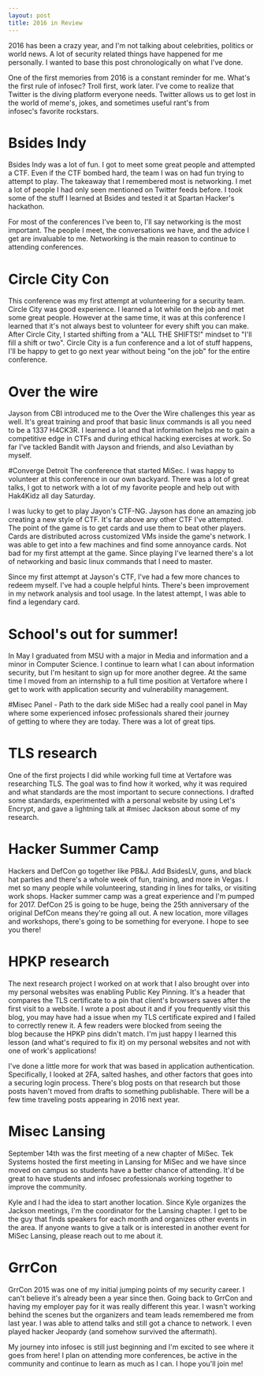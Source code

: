 ```yaml
---
layout: post
title: 2016 in Review
---
```

2016 has been a crazy year, and I'm not talking about celebrities, politics or world news. A lot of security related things have happened for me personally. I wanted to base this post chronologically on what I've done.

One of the first memories from 2016 is a constant reminder for me. What's the first rule of infosec? Troll first, work later. I've come to realize that Twitter is the diving platform everyone needs. Twitter allows us to get lost in the world of meme's, jokes, and sometimes useful rant's from infosec's favorite rockstars.

# Bsides Indy
Bsides Indy was a lot of fun. I got to meet some great people and attempted a CTF. Even if the CTF bombed hard, the team I was on had fun trying to attempt to play. The takeaway that I remembered most is networking. I met a lot of people I had only seen mentioned on Twitter feeds before. I took some of the stuff I learned at Bsides and tested it at Spartan Hacker's hackathon.

For most of the conferences I've been to, I'll say networking is the most important. The people I meet, the conversations we have, and the advice I get are invaluable to me. Networking is the main reason to continue to attending conferences.

# Circle City Con
This conference was my first attempt at volunteering for a security team. Circle City was good experience. I learned a lot while on the job and met some great people. However at the same time, it was at this conference I learned that it's not always best to volunteer for every shift you can make. After Circle City, I started shifting from a "ALL THE SHIFTS!" mindset to "I'll fill a shift or two". Circle City is a fun conference and a lot of stuff happens, I'll be happy to get to go next year without being "on the job" for the entire conference.

# Over the wire
Jayson from CBI introduced me to the Over the Wire challenges this year as well. It's great training and proof that basic linux commands is all you need to be a 1337 H4CK3R. I learned a lot and that information helps me to gain a competitive edge in CTFs and during ethical hacking exercises at work. So far I've tackled Bandit with Jayson and friends, and also Leviathan by myself.

#Converge Detroit
The conference that started MiSec. I was happy to volunteer at this conference in our own backyard. There was a lot of great talks, I got to network with a lot of my favorite people and help out with Hak4Kidz all day Saturday.

I was lucky to get to play Jayon's CTF-NG. Jayson has done an amazing job creating a new style of CTF. It's far above any other CTF I've attempted. The point of the game is to get cards and use them to beat other players. Cards are distributed across customized VMs inside the game's network. I was able to get into a few machines and find some annoyance cards. Not bad for my first attempt at the game. Since playing I've learned there's a lot of networking and basic linux commands that I need to master.

Since my first attempt at Jayson's CTF, I've had a few more chances to redeem myself. I've had a couple helpful hints. There's been improvement in my network analysis and tool usage. In the latest attempt, I was able to find a legendary card.

# School's out for summer!
In May I graduated from MSU with a major in Media and information and a minor in Computer Science. I continue to learn what I can about information security, but I'm hesitant to sign up for more another degree. At the same time I moved from an internship to a full time position at Vertafore where I get to work with application security and vulnerability management.

#Misec Panel - Path to the dark side
MiSec had a really cool panel in May where some experienced infosec professionals shared their journey of getting to where they are today. There was a lot of great tips.

# TLS research
One of the first projects I did while working full time at Vertafore was researching TLS. The goal was to find how it worked, why it was required and what standards are the most important to secure connections. I drafted some standards, experimented with a personal website by using Let's Encrypt, and gave a lightning talk at #misec Jackson about some of my research.

# Hacker Summer Camp
Hackers and DefCon go together like PB&J. Add BsidesLV, guns, and black hat parties and there's a whole week of fun, training, and more in Vegas. I met so many people while volunteering, standing in lines for talks, or visiting work shops. Hacker summer camp was a great experience and I'm pumped for 2017. DefCon 25 is going to be huge, being the 25th anniversary of the original DefCon means they're going all out. A new location, more villages and workshops, there's going to be something for everyone. I hope to see you there!

# HPKP research
The next research project I worked on at work that I also brought over into my personal websites was enabling Public Key Pinning. It's a header that compares the TLS certificate to a pin that client's browsers saves after the first visit to a website. I wrote a post about it and if you frequently visit this blog, you may have had a issue when my TLS certificate expired and I failed to correctly renew it. A few readers were blocked from seeing the blog because the HPKP pins didn't match. I'm just happy I learned this lesson (and what's required to fix it) on my personal websites and not with one of work's applications!

I've done a little more for work that was based in application authentication. Specifically, I looked at 2FA, salted hashes, and other factors that goes into a securing login process. There's blog posts on that research but those posts haven't moved from drafts to something publishable. There will be a few time traveling posts appearing in 2016 next year.

# Misec Lansing
September 14th was the first meeting of a new chapter of MiSec. Tek Systems hosted the first meeting in Lansing for MiSec and we have since moved on campus so students have a better chance of attending. It'd be great to have students and infosec professionals working together to improve the community.

Kyle and I had the idea to start another location. Since Kyle organizes the Jackson meetings, I'm the coordinator for the Lansing chapter. I get to be the guy that finds speakers for each month and organizes other events in the area. If anyone wants to give a talk or is interested in another event for MiSec Lansing, please reach out to me about it.

# GrrCon
GrrCon 2015 was one of my initial jumping points of my security career. I can't believe it's already been a year since then. Going back to GrrCon and having my employer pay for it was really different this year. I wasn't working behind the scenes but the organizers and team leads remembered me from last year. I was able to attend talks and still got a chance to network. I even played hacker Jeopardy (and somehow survived the aftermath).

My journey into infosec is still just beginning and I'm excited to see where it goes from here! I plan on attending more conferences, be active in the community and continue to learn as much as I can. I hope you'll join me!
